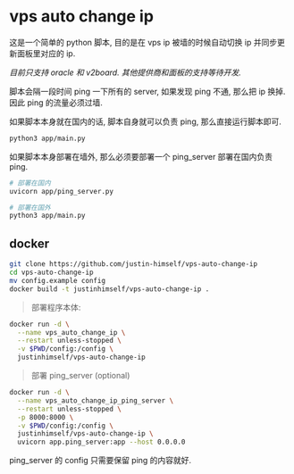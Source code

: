 # vps auto change ip

这是一个简单的 python 脚本, 目的是在 vps ip 被墙的时候自动切换 ip 并同步更新面板里对应的 ip.

_目前只支持 oracle 和 v2board. 其他提供商和面板的支持等待开发._

脚本会隔一段时间 ping 一下所有的 server, 如果发现 ping 不通, 那么把 ip 换掉. 因此 ping 的流量必须过墙.

如果脚本本身就在国内的话, 脚本自身就可以负责 ping, 那么直接运行脚本即可.

```bash
python3 app/main.py
```

如果脚本本身部署在墙外, 那么必须要部署一个 ping_server 部署在国内负责 ping.

```bash
# 部署在国内
uvicorn app/ping_server.py

# 部署在国外
python3 app/main.py
```

## docker

```bash
git clone https://github.com/justin-himself/vps-auto-change-ip
cd vps-auto-change-ip
mv config.example config
docker build -t justinhimself/vps-auto-change-ip .
```

> 部署程序本体:

```bash
docker run -d \
  --name vps_auto_change_ip \
  --restart unless-stopped \
  -v $PWD/config:/config \
  justinhimself/vps-auto-change-ip
```

> 部署 ping_server (optional)

```bash
docker run -d \
  --name vps_auto_change_ip_ping_server \
  --restart unless-stopped \
  -p 8000:8000 \
  -v $PWD/config:/config \
  justinhimself/vps-auto-change-ip \
  uvicorn app.ping_server:app --host 0.0.0.0
```

ping_server 的 config 只需要保留 ping 的内容就好.
